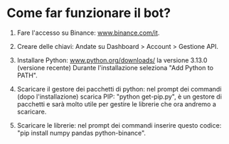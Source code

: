 # Come far funzionare il bot?


1) Fare l'accesso su Binance: www.binance.com/it.


2) Creare delle chiavi:
   Andate su Dashboard > Account > Gestione API.


3) Installare Python: www.python.org/downloads/ la versione 3.13.0 (versione recente)
   Durante l'installazione seleziona "Add Python to PATH".


4) Scaricare il gestore dei pacchetti di python:
   nel prompt dei commandi (dopo l'installazione) scarica PIP:
   "python get-pip.py", è un gestore di pacchetti e sarà molto utile per gestire le librerie che ora andremo a scaricare.


5) Scaricare le librerie:
   nel prompt dei commandi inserire questo codice:
   "pip install numpy pandas python-binance".
   


   


